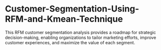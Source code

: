 # Customer-Segmentation-Using-RFM-and-Kmean-Technique
This RFM customer segmentation analysis provides a roadmap for strategic decision-making, enabling organizations to tailor marketing efforts, improve customer experiences, and maximize the value of each segment.
